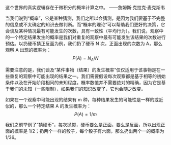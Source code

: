 这个世界的真实逻辑存在于微积分的概率计算之中。
——詹姆斯·克拉克·麦克斯韦

当我们说到“概率”，它是某种猜测，我们之所以会猜测，是因为我们要基于不完整的信息或不太确定的知识去做判断。而“概率的理论”可以帮助我们更好的决策，它会谈及某种情况最有可能发生的次数，具有一致性（平均行为）。我们说，观察中的一个特定结果发生的概率是我们对重复的观察中最有可能发生该结果的次数进行预估。以扔硬币猜正反面为例，我们扔了硬币 N 次，正面出现的次数为 A，那么观察 A 出现的概率为：
$$P(A) = N_A/N$$

需要注意的是，我们谈及“某件事物（结果）的发生概率”仅仅适用于该事物是在一些重复的观察中可能出现的结果之一。我们需要假设每次观察都是基于相等的初始条件以及在开始阶段相同的未知程度。概率数值并不需要绝对的精确，因为它是基于我们的未知（一些限制），如果我们的知识改变了，它也会随之改变。

如果在一个观察中可能出现的结果有 m 种，每种结果发生的可能性是一样的或近似的，那么一个特定结果 A 的发生概率为：
$$P(A) = 1/m$$

我们之前举例了“猜硬币”，每次抛掷，硬币要么是正面，要么是反面，所以出现正面的概率是 $1/2$；扔两个一样的骰子，每个骰子有六面，那么扔出两个一的概率为 $1/36$。
